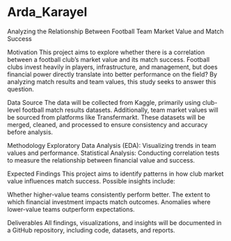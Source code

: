 # Arda_Karayel

Analyzing the Relationship Between Football Team Market Value and Match Success

Motivation
This project aims to explore whether there is a correlation between a football club’s market value and its match success. Football clubs invest heavily in players, infrastructure, and management, but does financial power directly translate into better performance on the field? By analyzing match results and team values, this study seeks to answer this question.

Data Source
The data will be collected from Kaggle, primarily using club-level football match results datasets. Additionally, team market values will be sourced from platforms like Transfermarkt. These datasets will be merged, cleaned, and processed to ensure consistency and accuracy before analysis.

Methodology
Exploratory Data Analysis (EDA): Visualizing trends in team values and performance.
Statistical Analysis: Conducting correlation tests to measure the relationship between financial value and success.

Expected Findings
This project aims to identify patterns in how club market value influences match success. Possible insights include:

Whether higher-value teams consistently perform better.
The extent to which financial investment impacts match outcomes.
Anomalies where lower-value teams outperform expectations.

Deliverables
All findings, visualizations, and insights will be documented in a GitHub repository, including code, datasets, and reports.

 
